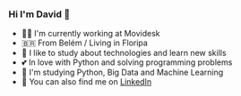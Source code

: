 ### Hi I'm David 👋

<!--
**dwsilva/dwsilva** is a ✨ _special_ ✨ repository because its `README.md` (this file) appears on your GitHub profile.

Here are some ideas to get you started:

- 🔭 I’m currently working on ...
- 🌱 I’m currently learning ...
- 👯 I’m looking to collaborate on ...
- 🤔 I’m looking for help with ...
- 💬 Ask me about ...
- 📫 How to reach me: ...
- 😄 Pronouns: ...
- ⚡ Fun fact: ...
-->

- 🧑‍💻 I'm currently working at Movidesk
- 🇧🇷 From Belém / Living in Floripa
- 📓 I like to study about technologies and learn new skills
- 💕 In love with Python and solving programming problems
- 🌱 I'm studying Python, Big Data and Machine Learning
- 🤝 You can also find me on [LinkedIn](https://www.linkedin.com/in/david-couto-18ab4942/)
